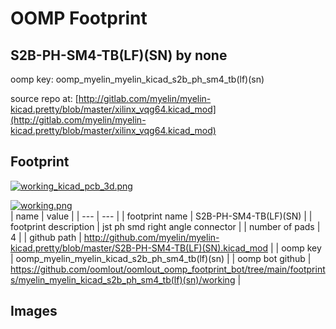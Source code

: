 # OOMP Footprint  
## S2B-PH-SM4-TB(LF)(SN)  by none  
  
oomp key: oomp_myelin_myelin_kicad_s2b_ph_sm4_tb(lf)(sn)  
  
source repo at: [http://gitlab.com/myelin/myelin-kicad.pretty/blob/master/xilinx_vqg64.kicad_mod](http://gitlab.com/myelin/myelin-kicad.pretty/blob/master/xilinx_vqg64.kicad_mod)  
## Footprint  
  
[![working_kicad_pcb_3d.png](working_kicad_pcb_3d_600.png)](working_kicad_pcb_3d.png)  
  
[![working.png](working_600.png)](working.png)  
| name | value | 
| --- | --- | 
| footprint name | S2B-PH-SM4-TB(LF)(SN) | 
| footprint description | jst ph smd right angle connector | 
| number of pads | 4 | 
| github path | http://github.com/myelin/myelin-kicad.pretty/blob/master/S2B-PH-SM4-TB(LF)(SN).kicad_mod | 
| oomp key | oomp_myelin_myelin_kicad_s2b_ph_sm4_tb(lf)(sn) | 
| oomp bot github | https://github.com/oomlout/oomlout_oomp_footprint_bot/tree/main/footprints/myelin_myelin_kicad_s2b_ph_sm4_tb(lf)(sn)/working | 
## Images  
